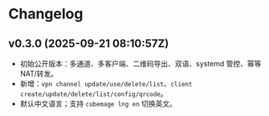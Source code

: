 # Changelog

## v0.3.0 (2025-09-21 08:10:57Z)
- 初始公开版本：多通道、多客户端、二维码导出、双语、systemd 管控、幂等 NAT/转发。
- 新增：`vpn channel update/use/delete/list`、`client create/update/delete/list/config/qrcode`。
- 默认中文语言；支持 `cubemage lng en` 切换英文。
